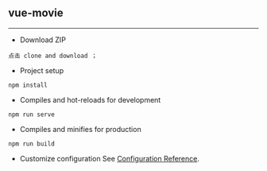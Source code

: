 ## vue-movie
***
- Download ZIP
```
点击 clone and download ；
```
- Project setup
```
npm install
```

- Compiles and hot-reloads for development
```
npm run serve
```

- Compiles and minifies for production
```
npm run build
```

- Customize configuration
See [Configuration Reference](https://cli.vuejs.org/config/).
